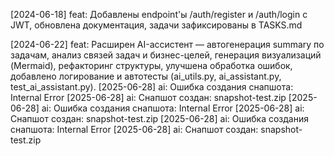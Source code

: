 [2024-06-18] feat: Добавлены endpoint'ы /auth/register и /auth/login с JWT, обновлена документация, задачи зафиксированы в TASKS.md 

[2024-06-22] feat: Расширен AI-ассистент — автогенерация summary по задачам, анализ связей задач и бизнес-целей, генерация визуализаций (Mermaid), рефакторинг структуры, улучшена обработка ошибок, добавлено логирование и автотесты (ai_utils.py, ai_assistant.py, test_ai_assistant.py). [2025-06-28] ai: Ошибка создания снапшота: Internal Error
[2025-06-28] ai: Снапшот создан: snapshot-test.zip
[2025-06-28] ai: Ошибка создания снапшота: Internal Error
[2025-06-28] ai: Снапшот создан: snapshot-test.zip
[2025-06-28] ai: Ошибка создания снапшота: Internal Error
[2025-06-28] ai: Снапшот создан: snapshot-test.zip
